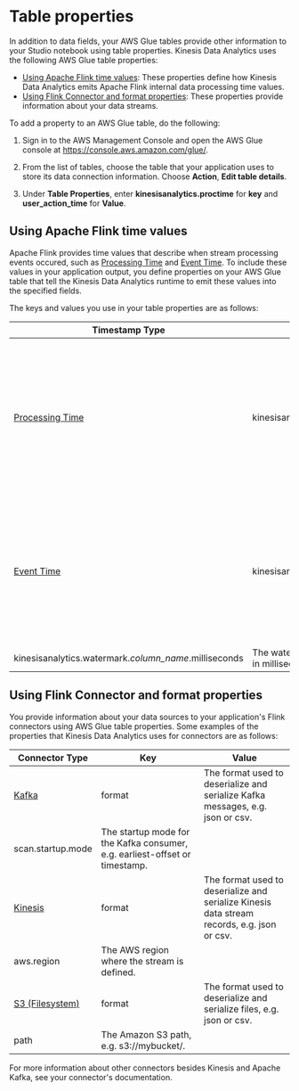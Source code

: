 # Table properties<a name="how-zeppelin-glue-properties"></a>

In addition to data fields, your AWS Glue tables provide other information to your Studio notebook using table properties\. Kinesis Data Analytics uses the following AWS Glue table properties:
+ [Using Apache Flink time values](#how-zeppelin-glue-timestamp): These properties define how Kinesis Data Analytics emits Apache Flink internal data processing time values\.
+ [Using Flink Connector and format properties](#how-zeppelin-glue-connector): These properties provide information about your data streams\.

To add a property to an AWS Glue table, do the following:

1. Sign in to the AWS Management Console and open the AWS Glue console at [https://console\.aws\.amazon\.com/glue/](https://console.aws.amazon.com/glue/)\.

1. From the list of tables, choose the table that your application uses to store its data connection information\. Choose **Action**, **Edit table details**\.

1. Under **Table Properties**, enter **kinesisanalytics\.proctime** for **key** and **user\_action\_time** for **Value**\.

## Using Apache Flink time values<a name="how-zeppelin-glue-timestamp"></a>

Apache Flink provides time values that describe when stream processing events occured, such as [ Processing Time](https://nightlies.apache.org/flink/flink-docs-release-1.15/dev/table/streaming/time_attributes.html#processing-time) and [ Event Time](https://nightlies.apache.org/flink/flink-docs-release-1.15/dev/table/streaming/time_attributes.html#event-time)\. To include these values in your application output, you define properties on your AWS Glue table that tell the Kinesis Data Analytics runtime to emit these values into the specified fields\. 

The keys and values you use in your table properties are as follows:


| Timestamp Type | Key | Value | 
| --- |--- |--- |
| [ Processing Time](https://nightlies.apache.org/flink/flink-docs-release-1.15/dev/table/streaming/time_attributes.html#processing-time) | kinesisanalytics\.proctime | The column name that AWS Glue will use to expose the value\. This column name does not correspond to an existing table column\. | 
| [ Event Time](https://nightlies.apache.org/flink/flink-docs-release-1.15/dev/table/streaming/time_attributes.html#event-time) | kinesisanalytics\.rowtime | The column name that AWS Glue will use to expose the value\. This column name corresponds to an existing table column\. | 
| kinesisanalytics\.watermark\.*column\_name*\.milliseconds | The watermark interval in milliseconds | 

## Using Flink Connector and format properties<a name="how-zeppelin-glue-connector"></a>

You provide information about your data sources to your application's Flink connectors using AWS Glue table properties\. Some examples of the properties that Kinesis Data Analytics uses for connectors are as follows:


| Connector Type | Key | Value | 
| --- |--- |--- |
| [ Kafka](https://nightlies.apache.org/flink/flink-docs-release-1.15/dev/table/connectors/kafka.html#connector-options) | format | The format used to deserialize and serialize Kafka messages, e\.g\. json or csv\. | 
| scan\.startup\.mode | The startup mode for the Kafka consumer, e\.g\. earliest\-offset or timestamp\. | 
| [ Kinesis](https://ci.apache.org/projects/flink/flink-docs-release-1.12/dev/table/connectors/kinesis.html#connector-options) | format | The format used to deserialize and serialize Kinesis data stream records, e\.g\. json or csv\. | 
| aws\.region | The AWS region where the stream is defined\.  | 
| [ S3 \(Filesystem\)](https://ci.apache.org/projects/flink/flink-docs-release-1.12/dev/table/connectors/filesystem.html) | format | The format used to deserialize and serialize files, e\.g\. json or csv\. | 
| path | The Amazon S3 path, e\.g\. s3://mybucket/\. | 

For more information about other connectors besides Kinesis and Apache Kafka, see your connector's documentation\.